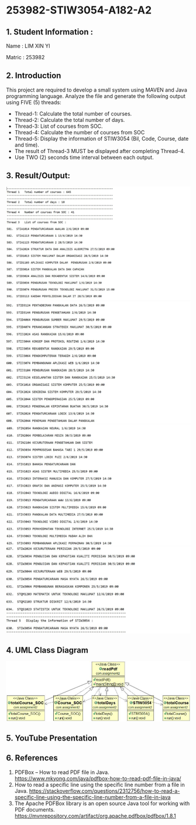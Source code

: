 # 253982-STIW3054-A182-A2
## 1. Student Information :
Name : LIM XIN YI

Matric : 253982

## 2. Introduction 
This project are required to develop a small system using MAVEN and Java programming language. 
Analyze the file and generate the following output using FIVE (5) threads:

* Thread-1: Calculate the total number of courses.
* Thread-2: Calculate the total number of days.
* Thread-3: List of courses from SOC.
* Thread-4: Calculate the number of courses from SOC
* Thread-5: Display the information of STIW3054 (Bil, Code, Course, date and time).
* The result of Thread-3 MUST be displayed after completing Thread-4.
* Use TWO (2) seconds time interval between each output.

## 3. Result/Output:
![output1](https://github.com/limxinyii/253982-STIW3054-A182-A2/blob/master/output1.JPG)
![output2](https://github.com/limxinyii/253982-STIW3054-A182-A2/blob/master/output2.JPG)
![output3](https://github.com/limxinyii/253982-STIW3054-A182-A2/blob/master/output3.JPG)
![output4](https://github.com/limxinyii/253982-STIW3054-A182-A2/blob/master/output4.JPG)

## 4. UML Class Diagram
![classDiagram](https://github.com/limxinyii/253982-STIW3054-A182-A2/blob/master/classDiagram.jpg)

## 5. YouTube Presentation

## 6. References
1. PDFBox – How to read PDF file in Java.
https://www.mkyong.com/java/pdfbox-how-to-read-pdf-file-in-java/
2. How to read a specific line using the specific line number from a file in Java.
https://stackoverflow.com/questions/2312756/how-to-read-a-specific-line-using-the-specific-line-number-from-a-file-in-java
3. The Apache PDFBox library is an open source Java tool for working with PDF documents.
https://mvnrepository.com/artifact/org.apache.pdfbox/pdfbox/1.8.1
